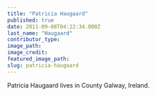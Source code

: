 ```yaml
---
title: "Patricia Haugaard"
published: true
date: 2011-09-08T04:22:34.000Z
last_name: "Haugaard"
contributor_type:
image_path:
image_credit:
featured_image_path:
slug: patricia-haugaard
---
```


Patricia Haugaard lives in County Galway, Ireland.

